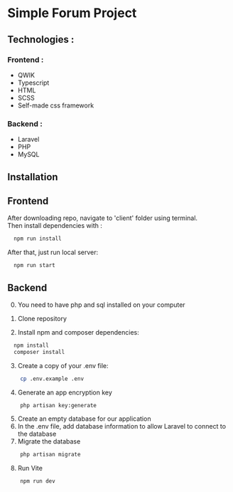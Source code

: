 <h1>Simple Forum Project</h1>

<h2>Technologies :</h2>
<h3>Frontend :</h3>
<ul>
    <li>QWIK</li>
    <li>Typescript</li>
    <li>HTML</li>
    <li>SCSS</li>
    <li>Self-made css framework</li>
</ul>
<h3>Backend :</h3>
<ul>
    <li>Laravel</li>
    <li>PHP</li>
    <li>MySQL</li>
</ul>

## Installation

<h2>Frontend</h2>
After downloading repo, navigate to 'client' folder using terminal. <br />
Then install dependencies with : <br />

```bash
  npm run install
```

After that, just run local server:  <br />

```bash
  npm run start
```

<h2>Backend</h2>

0. You need to have php and sql installed on your computer

1. Clone repository

2. Install npm and composer dependencies:

```bash
  npm install
  composer install
```

3. Create a copy of your .env file:

```bash
    cp .env.example .env
```

4. Generate an app encryption key

```bash
    php artisan key:generate
```

5. Create an empty database for our application
6. In the .env file, add database information to allow Laravel to connect to the database
7. Migrate the database

```bash
    php artisan migrate
```

8. Run Vite

```bash
    npm run dev
```
